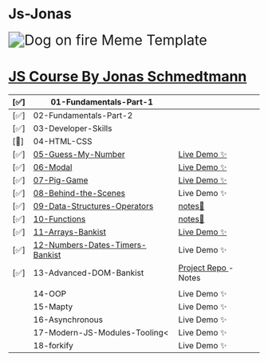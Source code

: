 # Js-Jonas

<img src="https://imgs.search.brave.com/gHceK8cO7yDDT12upF8M6J6SJfhSdpeIXWWCR2xM6Hc/rs:fit:860:0:0/g:ce/aHR0cHM6Ly9pLmlt/Z2ZsaXAuY29tLzQv/MWNnN3pjLmpwZw" alt="Dog on fire Meme Template" style="zoom:200%;" />

# [JS Course By Jonas Schmedtmann](https://www.udemy.com/course/the-complete-javascript-course/)

| [✅]   | 01-Fundamentals-Part-1                                                                                             |                                                                                               |
| ------ | ------------------------------------------------------------------------------------------------------------------ | --------------------------------------------------------------------------------------------- |
| [✅]   | 02-Fundamentals-Part-2                                                                                             |                                                                                               |
| [✅]   | 03-Developer-Skills                                                                                                |                                                                                               |
| [🛑]   | 04-HTML-CSS                                                                                                        |                                                                                               |
| [✅]   | [05-Guess-My-Number](https://github.com/ahmad-kashkoush/Js-Jonas/tree/main/05-Guess-My-Number)                     | [Live Demo ✨](https://ahmad-kashkoush.github.io/Js-Jonas/05-Guess-My-Number/)                |
| [✅]   | [06-Modal](https://github.com/ahmad-kashkoush/Js-Jonas/tree/main/06-Modal)                                         | [Live Demo ✨](https://ahmad-kashkoush.github.io/Js-Jonas/06-Modal/)                          |
| [✅]   | [07-Pig-Game](https://github.com/ahmad-kashkoush/Js-Jonas/tree/main/07-Pig-Game)                                   | [Live Demo ✨](https://ahmad-kashkoush.github.io/Js-Jonas/07-Pig-Game/)                       |
| [✅]   | [08-Behind-the-Scenes](https://github.com/ahmad-kashkoush/Js-Jonas/tree/main/08-Behind-the-Scenes)                 | Live Demo ✨                                                                                  |
| [✅]   | [09-Data-Structures-Operators](https://github.com/ahmad-kashkoush/Js-Jonas/tree/main/09-Data-Structures-Operators) | [notes📔](https://github.com/ahmad-kashkoush/Js-Jonas/tree/main/09-Data-Structures-Operators) |
| [✅]   | [10-Functions](https://github.com/ahmad-kashkoush/Js-Jonas/tree/main/10-Functions)                                 | [notes📕](https://github.com/ahmad-kashkoush/Js-Jonas/tree/main/10-Functions)                 |
| [✅]   | [11-Arrays-Bankist ](https://github.com/ahmad-kashkoush/Js-Jonas/tree/main/11-Arrays-Bankist)                                                                                                 | [Live Demo ✨   ](https://js-jonas.vercel.app/)                                                                               |
| [✅]   | [12-Numbers-Dates-Timers-Bankist ](https://github.com/ahmad-kashkoush/Js-Jonas/tree/main/12-Numbers-Dates-Timers-Bankist)                                                                                   | Live Demo ✨                                                                                  |
| [✅]  | 13-Advanced-DOM-Bankist                                                                                            | [Project Repo ](https://github.com/ahmad-kashkoush/Bankist-Website)     - Notes| 
                                                                       |
|        | 14-OOP                                                                                                             | Live Demo ✨                                                                                  |
|        | 15-Mapty                                                                                                           | Live Demo ✨                                                                                  |
|        | 16-Asynchronous                                                                                                    | Live Demo ✨                                                                                  |
|        | 17-Modern-JS-Modules-Tooling<                                                                                      | Live Demo ✨                                                                                  |
|        | 18-forkify                                                                                                         | Live Demo ✨                                                                                  |
